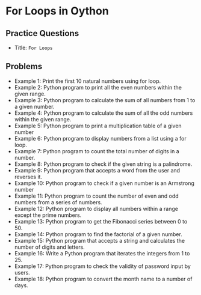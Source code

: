 For Loops in Oython
===

## Practice Questions 
- Title:  `For Loops`

## Problems
- Example 1: Print the first 10 natural numbers using for loop.
- Example 2: Python program to print all the even numbers within the given range.
- Example 3: Python program to calculate the sum of all numbers from 1 to a given number.
- Example 4: Python program to calculate the sum of all the odd numbers within the given range.
- Example 5: Python program to print a multiplication table of a given number
- Example 6: Python program to display numbers from a list using a for loop.
- Example 7: Python program to count the total number of digits in a number.
- Example 8: Python program to check if the given string is a palindrome.
- Example 9: Python program that accepts a word from the user and reverses it.
- Example 10: Python program to check if a given number is an Armstrong number
- Example 11: Python program to count the number of even and odd numbers from a series of numbers.
- Example 12: Python program to display all numbers within a range except the prime numbers.
- Example 13: Python program to get the Fibonacci series between 0 to 50.
- Example 14: Python program to find the factorial of a given number.
- Example 15: Python program that accepts a string and calculates the number of digits and letters.
- Example 16: Write a Python program that iterates the integers from 1 to 25.
- Example 17: Python program to check the validity of password input by users.
- Example 18: Python program to convert the month name to a number of days.





